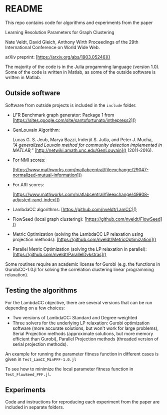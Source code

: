 # README

This repo contains code for algorithms and experiments from the paper

Learning Resolution Parameters for Graph Clustering

Nate Veldt, David Gleich, Anthony Wirth
Proceedings of the 29th International Conference on World Wide Web.

arXiv preprint: [https://arxiv.org/abs/1903.05246]()

The majority of the code is in the Julia progamming language (version 1.0). Some of the code is written in Matlab, as some of the outside software is written in Matlab.

## Outside software

Software from outside projects is included in the `include` folder.

* LFR Benchmark graph generator: Package 1 from [https://sites.google.com/site/santofortunato/inthepress2]()

* GenLouvain Algorithm:

    Lucas G. S. Jeub, Marya Bazzi, Inderjit S. Jutla, and Peter J. Mucha,    
    *"A generalized Louvain method for community detection implemented
    in MATLAB,"* [http://netwiki.amath.unc.edu/GenLouvain]() (2011-2016).
    
* For NMI scores: 

	[https://www.mathworks.com/matlabcentral/fileexchange/29047-normalized-mutual-information]()

* For ARI scores: 

	[https://www.mathworks.com/matlabcentral/fileexchange/49908-adjusted-rand-index]()
	

* LambdaCC algorithms: [https://github.com/nveldt/LamCC]()
* FlowSeed (local graph clustering): [https://github.com/nveldt/FlowSeed]()
* Metric Optimization (solving the LambdaCC LP relaxation using projection methods): [https://github.com/nveldt/MetricOptimization]()
* Parallel Metric Optimization (solving the LP relaxation in parallel): [https://github.com/nveldt/ParallelDykstras]()


Some routines require an academic license for Gurobi (e.g. the functions in GurobiCC-1.0.jl for solving the correlation clustering linear programming relaxation).

## Testing the algorithms

For the LambdaCC objective, there are several versions that can be run depending on a few choices:

* Two versions of LambdaCC: Standard and Degree-weighted 
* Three solvers for the underlying LP relaxation: Gurobi optimization software (more accurate solutions, but won't work for large problems), Serial Projection methods (approximate solutions, but more memory efficient than Gurobi), Parallel Projection methods (threaded version of serial projection methods).

An example for running the parameter fitness function in different cases is given in `Test_LamCC_MinPFF-1.0.jl`

To see how to minimize the local parameter fitness function in `Test_FlowSeed_PFF.jl`.

## Experiments

Code and instructions for reproducing each experiment from the paper are included in separate folders.
